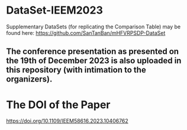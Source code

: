 # DataSet-IEEM2023
Supplementary DataSets (for replicating the Comparison Table) may be found here: https://github.com/SanTanBan/mHFVRPSDP-DataSet

## The conference presentation as presented on the 19th of December 2023 is also uploaded in this repository (with intimation to the organizers).

# The DOI of the Paper
https://doi.org/10.1109/IEEM58616.2023.10406762
